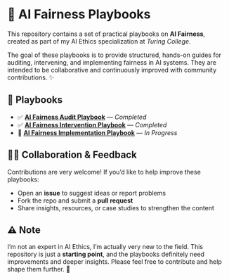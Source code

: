 # 🤖 AI Fairness Playbooks

This repository contains a set of practical playbooks on **AI Fairness**, created as part of my AI Ethics specialization at *Turing College*.  

The goal of these playbooks is to provide structured, hands-on guides for auditing, intervening, and implementing fairness in AI systems. They are intended to be collaborative and continuously improved with community contributions. ✨  

## 📂 Playbooks

- ✅ [**AI Fairness Audit Playbook**](./1-%20AI%20Fairness%20Audit%20Playbook/) — *Completed*  
- ✅ [**AI Fairness Intervention Playbook**](./2-%20AI%20Fairness%20Intervention%20Playbook/) — *Completed*  
- 🚧 [**AI Fairness Implementation Playbook**](./3-%20AI%20Fairness%20Implementation%20Playbook/) — *In Progress*  

## 🙋‍♀️ Collaboration & Feedback

Contributions are very welcome! If you’d like to help improve these playbooks:

- Open an **issue** to suggest ideas or report problems  
- Fork the repo and submit a **pull request**  
- Share insights, resources, or case studies to strengthen the content  


## ⚠️ Note

I’m not an expert in AI Ethics, I’m actually very new to the field. This repository is just a **starting point**, and the playbooks definitely need improvements and deeper insights. Please feel free to contribute and help shape them further. 🙏 

